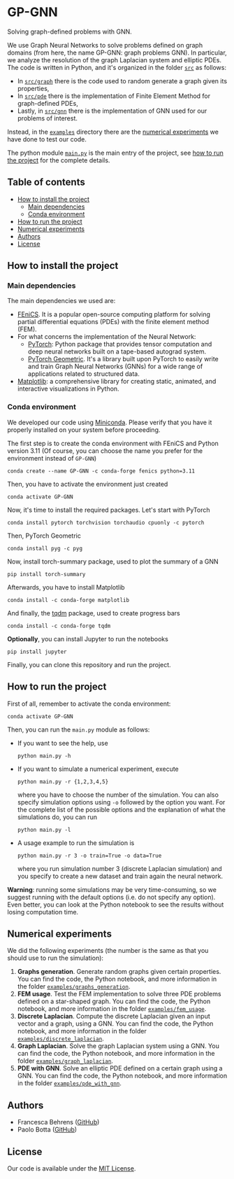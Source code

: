 # GP-GNN
 
Solving graph-defined problems with GNN.

We use Graph Neural Networks to solve problems defined on graph domains 
(from here, the name GP-GNN: graph problems GNN).
In particular, we analyze the resolution of the graph Laplacian system and elliptic PDEs. 
The code is written in Python, and it's organized in the folder [`src`](/src) as follows:
* In [`src/graph`](/src/graph) there is the code used to random generate a graph given its properties,
* In [`src/pde`](/src/pde) there is the implementation of Finite Element Method for graph-defined PDEs,
* Lastly, in [`src/gnn`](/src/gnn) there is the implementation of GNN used for our problems of interest.

Instead, in the [`examples`](/examples) directory there are the [numerical experiments](#numerical-experiments) 
we have done to test our code.

The python module [`main.py`](/main.py) is the main entry of the project, see [how to run the project](#how-to-run-the-project)
for the complete details.

## Table of contents
<!-- TOC -->
* [How to install the project](#how-to-install-the-project)
  * [Main dependencies](#main-dependencies)
  * [Conda environment](#conda-environment)
* [How to run the project](#how-to-run-the-project)
* [Numerical experiments](#numerical-experiments)
* [Authors](#authors)
* [License](#license)
<!-- TOC -->

## How to install the project

### Main dependencies
The main dependencies we used are:
* [FEniCS](https://fenicsproject.org/). It is a popular open-source computing platform for solving partial 
  differential equations (PDEs) with the finite element method (FEM).
* For what concerns the implementation of the Neural Network:
  * [PyTorch](https://pytorch.org/): Python package that provides tensor computation and
    deep neural networks built on a tape-based autograd system.
  * [PyTorch Geometric](https://pytorch-geometric.readthedocs.io/en/latest/). It's a library built upon  PyTorch 
    to easily write and train Graph Neural Networks (GNNs) for a wide range of applications related to structured data.
* [Matplotlib](https://matplotlib.org/): a comprehensive library for creating static, animated, and interactive 
  visualizations in Python.


### Conda environment 
We developed our code using [Miniconda](https://docs.conda.io/projects/miniconda/en/latest/).
Please verify that you have it properly installed on your system before proceeding.

The first step is to create the conda environment with FEniCS and Python version 3.11 
(Of course, you can choose the name you prefer for the environment instead of `GP-GNN`)
```shell
conda create --name GP-GNN -c conda-forge fenics python=3.11
```

Then, you have to activate the environment just created
```shell
conda activate GP-GNN
```

Now, it's time to install the required packages. Let's start with PyTorch
```shell
conda install pytorch torchvision torchaudio cpuonly -c pytorch
```
Then, PyTorch Geometric 
```shell
conda install pyg -c pyg
```
Now, install torch-summary package, used to plot the summary of a GNN
```shell
pip install torch-summary
```
Afterwards, you have to install Matplotlib
```shell
conda install -c conda-forge matplotlib
```
And finally, the [tqdm](https://github.com/tqdm/tqdm) package, used to create progress bars
```shell
conda install -c conda-forge tqdm
```
**Optionally**, you can install Jupyter to run the notebooks
```shell
pip install jupyter
```
Finally, you can clone this repository and run the project.

## How to run the project
First of all, remember to activate the conda environment:
```shell
conda activate GP-GNN
```
Then, you can run the `main.py` module as follows:
* If you want to see the help, use
  ```shell
  python main.py -h
  ```
* If you want to simulate a numerical experiment, execute
  ```shell
  python main.py -r {1,2,3,4,5}
  ```
  where you have to choose the number of the simulation. 
  You can also specify simulation options using `-o` followed by the option you want.
  For the complete list of the possible options and the explanation of what the simulations do, you can run
  ```shell
  python main.py -l
  ```
* A usage example to run the simulation is 
  ```shell
  python main.py -r 3 -o train=True -o data=True
  ```
  where you run simulation number 3 (discrete Laplacian simulation) and 
  you specify to create a new dataset and train again the neural network.

**Warning**: running some simulations may be very time-consuming, so we suggest running with 
the default options (i.e. do not specify any option). Even better, you can look at the 
Python notebook to see the results without losing computation time.

## Numerical experiments

We did the following experiments (the number is the same as that you should use to run the simulation):
1. **Graphs generation**. Generate random graphs given certain properties. 
   You can find the code, the Python notebook, and more information in the folder 
   [`examples/graphs_generation`](/examples/graphs_generation). 
2. **FEM usage**. Test the FEM implementation to solve three PDE problems defined on a star-shaped graph.
  You can find the code, the Python notebook, and more information in the folder 
   [`examples/fem_usage`](/examples/fem_usage). 
3. **Discrete Laplacian**. Compute the discrete Laplacian given an input vector and a graph, using a GNN.
  You can find the code, the Python notebook, and more information in the folder 
   [`examples/discrete_laplacian`](/examples/discrete_laplacian).
4. **Graph Laplacian**. Solve the graph Laplacian system using a GNN.
  You can find the code, the Python notebook, and more information in the folder 
   [`examples/graph_laplacian`](/examples/graph_laplacian).
5. **PDE with GNN**. Solve an elliptic PDE defined on a certain graph using a GNN.
  You can find the code, the Python notebook, and more information in the folder 
   [`examples/pde_with_gnn`](/examples/pde_with_gnn).

## Authors
- Francesca Behrens ([GitHub](https://github.com/francescabehrens))
- Paolo Botta ([GitHub](https://github.com/ploki99))
  
## License

Our code is available under the [MIT License](/LICENSE).
